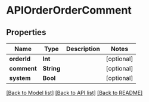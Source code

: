 # APIOrderOrderComment

## Properties
Name | Type | Description | Notes
------------ | ------------- | ------------- | -------------
**orderId** | **Int** |  | [optional] 
**comment** | **String** |  | [optional] 
**system** | **Bool** |  | [optional] 

[[Back to Model list]](../README.md#documentation-for-models) [[Back to API list]](../README.md#documentation-for-api-endpoints) [[Back to README]](../README.md)


